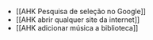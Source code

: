 + [[AHK Pesquisa de seleção no Google]]
+ [[AHK abrir qualquer site da internet]]
+ [[AHK adicionar música a biblioteca]]